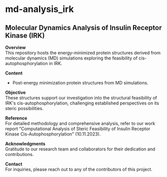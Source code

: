 # md-analysis_irk
## Molecular Dynamics Analysis of Insulin Receptor Kinase (IRK)

**Overview**  
This repository hosts the energy-minimized protein structures derived from molecular dynamics (MD) simulations exploring the feasibility of cis-autophosphorylation in IRK.

**Content**  
- Post-energy minimization protein structures from MD simulations.

**Objective**  
These structures support our investigation into the structural feasibility of IRK's cis-autophosphorylation, challenging established perspectives on its steric possibilities.

**Reference**  
For detailed methodology and comprehensive analysis, refer to our work report "Computational Analysis of Steric Feasibility of Insulin Receptor Kinase Cis-Autophosphorylation" (10.11.2023).

**Acknowledgments**  
Gratitude to our research team and collaborators for their dedication and contributions.

**Contact**  
For inquiries, please reach out to any of the contributors of this project.

